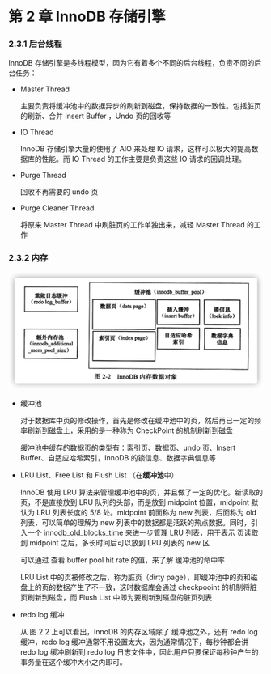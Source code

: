 # 第 2 章 InnoDB 存储引擎

### 2.3.1 后台线程

InnoDB 存储引擎是多线程模型，因为它有着多个不同的后台线程，负责不同的后台任务：

- Master Thread

  主要负责将缓冲池中的数据异步的刷新到磁盘，保持数据的一致性。包括脏页的刷新、合并 Insert Buffer ，Undo 页的回收等

- IO Thread

  InnoDB 存储引擎大量的使用了 AIO 来处理 IO 请求，这样可以极大的提高数据库的性能。而 IO Thread 的工作主要是负责这些 IO 请求的回调处理。

- Purge Thread

  回收不再需要的 undo 页

- Purge Cleaner Thread 

  将原来 Master Thread 中刷脏页的工作单独出来，减轻 Master Thread 的工作



### 2.3.2 内存

<img src="pic/InnoDB%E5%86%85%E5%AD%98%E6%95%B0%E6%8D%AE%E5%AF%B9%E8%B1%A1.png" alt="InnoDB内存数据对象" style="zoom:50%;" />

- 缓冲池

  对于数据库中页的修改操作，首先是修改在缓冲池中的页，然后再已一定的频率刷新到磁盘上，采用的是一种称为 CheckPoint 的机制刷新到磁盘  

  缓冲池中缓存的数据页的类型有：索引页、数据页、undo 页、Insert Buffer、自适应哈希索引，InnoDB 的锁信息、数据字典信息等

- LRU List、Free List 和 Flush List   （在**缓冲池**中）

  InnoDB 使用 LRU 算法来管理缓冲池中的页，并且做了一定的优化。新读取的页，不是直接放到 LRU 队列的头部，而是放到 midpoint 位置，midpoint 默认为 LRU 列表长度的 5/8 处。midpoint 前面称为 new 列表，后面称为 old 列表，可以简单的理解为 new 列表中的数据都是活跃的热点数据。同时，引入一个 innodb_old_blocks_time 来进一步管理 LRU 列表，用于表示 页读取到 midpoint 之后，多长时间后可以放到 LRU 列表的 new 区   

  可以通过 查看 buffer pool hit rate 的值，来了解 缓冲池的命中率   

  LRU List 中的页被修改之后，称为脏页（dirty page），即缓冲池中的页和磁盘上的页的数据产生了不一致，这时数据库会通过 checkpooint 的机制将脏页刷新到磁盘，而 Flush List 中即为要刷新到磁盘的脏页列表   

- redo log 缓冲

  从 图 2.2 上可以看出，InnoDB 的内存区域除了 缓冲池之外，还有 redo log 缓冲，redo log 缓冲通常不用设置太大，因为通常情况下，每秒钟都会讲 redo log 缓冲刷新到 redo log 日志文件中，因此用户只要保证每秒钟产生的事务量在这个缓冲大小之内即可。  

  

  